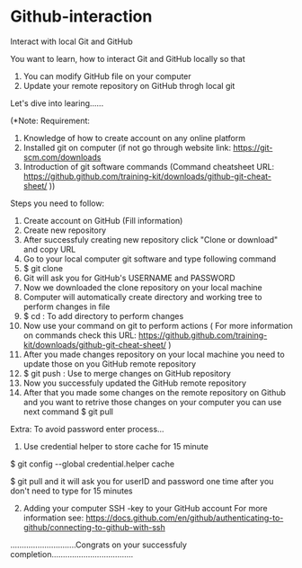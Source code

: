 # Github-interaction
Interact with local Git and GitHub

You want to learn, how to interact Git and GitHub locally so that 
1. You can modify GitHub file on your computer 
2. Update your remote repository on GitHub throgh local git

Let's dive into learing......

(*Note:  Requirement: 
1. Knowledge of how to create account on any online platform
2. Installed git on computer (if not go through website link: https://git-scm.com/downloads
3. Introduction of git software commands (Command cheatsheet URL: https://github.github.com/training-kit/downloads/github-git-cheat-sheet/ ))                       

Steps you need to follow: 
1. Create account on GitHub (Fill information)
2. Create new repository
3. After successfuly creating new repository click "Clone or download" and copy URL
4. Go to your local computer git software and type following command
5. $ git clone <paste URL>
6. Git will ask you for GitHub's USERNAME and PASSWORD
7. Now we downloaded the clone repository on your local machine
8. Computer will automatically create directory and working tree to perform changes in file
9. $ cd <repository name>   : To add directory to perform changes
10. Now use your command on git to perform actions 
    ( For more information on commands check this URL: https://github.github.com/training-kit/downloads/github-git-cheat-sheet/ )
11. After you made changes repository on your local machine you need to update those on you GitHub remote repository
12. $ git push  : Use to merge changes on GitHub repository
13. Now you successfuly updated the GitHub remote repository
14. After that you made some changes on the remote repository on Github and you want to retrive those changes on your computer you
    can use next command
    $ git pull

Extra: To avoid password enter process...

1. Use credential helper to store cache for 15 minute  

$ git config --global credential.helper cache

$ git pull and it will ask you for userID and password one time after you don't need to type for 15 minutes

2. Adding your computer SSH -key to your GitHub account 
For more information see: https://docs.github.com/en/github/authenticating-to-github/connecting-to-github-with-ssh


.............................Congrats on your successfuly completion....................................

